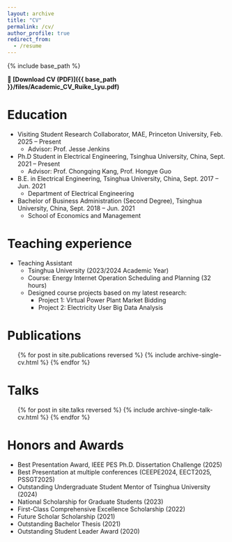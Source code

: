 ```yaml
---
layout: archive
title: "CV"
permalink: /cv/
author_profile: true
redirect_from:
  - /resume
---
```


{% include base_path %}

**📄 [Download CV (PDF)]({{ base_path }}/files/Academic_CV_Ruike_Lyu.pdf)**

Education
======
* Visiting Student Research Collaborator, MAE, Princeton University, Feb. 2025 – Present
  * Advisor: Prof. Jesse Jenkins
* Ph.D Student in Electrical Engineering, Tsinghua University, China, Sept. 2021 – Present
  * Advisor: Prof. Chongqing Kang, Prof. Hongye Guo
* B.E. in Electrical Engineering, Tsinghua University, China, Sept. 2017 – Jun. 2021
  * Department of Electrical Engineering
* Bachelor of Business Administration (Second Degree), Tsinghua University, China, Sept. 2018 – Jun. 2021
  * School of Economics and Management


Teaching experience
======
* Teaching Assistant
  * Tsinghua University (2023/2024 Academic Year)
  * Course: Energy Internet Operation Scheduling and Planning (32 hours)
  * Designed course projects based on my latest research:
    * Project 1: Virtual Power Plant Market Bidding
    * Project 2: Electricity User Big Data Analysis
  

Publications
======
  <ul>{% for post in site.publications reversed %}
    {% include archive-single-cv.html %}
  {% endfor %}</ul>
  
Talks
======
  <ul>{% for post in site.talks reversed %}
    {% include archive-single-talk-cv.html  %}
  {% endfor %}</ul>
  

Honors and Awards
======
* Best Presentation Award, IEEE PES Ph.D. Dissertation Challenge (2025)
* Best Presentation at multiple conferences (CEEPE2024, EECT2025, PSSGT2025)
* Outstanding Undergraduate Student Mentor of Tsinghua University (2024)
* National Scholarship for Graduate Students (2023)
* First-Class Comprehensive Excellence Scholarship (2022)
* Future Scholar Scholarship (2021)
* Outstanding Bachelor Thesis (2021)
* Outstanding Student Leader Award (2020)

